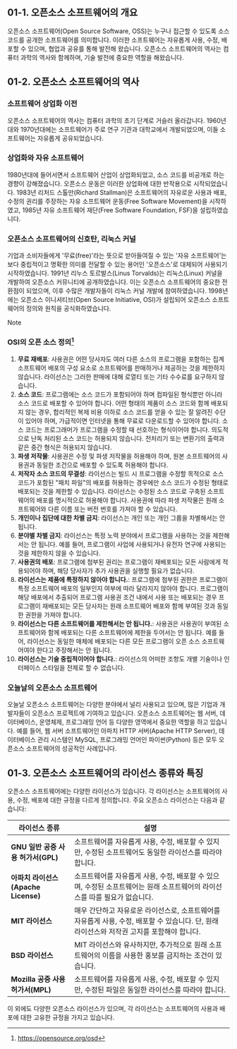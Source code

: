 ## 01-1. 오픈소스 소프트웨어의 개요
오픈소스 소프트웨어(Open Source Software, OSS)는 누구나 접근할 수 있도록 소스 코드를 공개한 소프트웨어를 의미합니다. 이러한 소프트웨어는 자유롭게 사용, 수정, 배포할 수 있으며, 협업과 공유를 통해 발전해 왔습니다. 오픈소스 소프트웨어의 역사는 컴퓨터 과학의 역사와 함께하며, 기술 발전에 중요한 역할을 해왔습니다.

## 01-2. 오픈소스 소프트웨어의 역사
### 소프트웨어 상업화 이전
오픈소스 소프트웨어의 역사는 컴퓨터 과학의 초기 단계로 거슬러 올라갑니다. 1960년대와 1970년대에는 소프트웨어가 주로 연구 기관과 대학교에서 개발되었으며, 이들 소프트웨어는 자유롭게 공유되었습니다.

### 상업화와 자유 소프트웨어
1980년대에 들어서면서 소프트웨어 산업이 상업화되었고, 소스 코드를 비공개로 하는 경향이 강해졌습니다. 오픈소스 운동은 이러한 상업화에 대한 반작용으로 시작되었습니다. 1983년 리처드 스톨만(Richard Stallman)은 소프트웨어의 자유로운 사용과 배포, 수정의 권리를 주장하는 자유 소프트웨어 운동(Free Software Movement)을 시작하였고, 1985년 자유 소프트웨어 재단(Free Software Foundation, FSF)을 설립하였습니다.

### 오픈소스 소프트웨어의 신호탄, 리눅스 커널
기업과 소비자들에게 '무료(free)'라는 뜻으로 받아들여질 수 있는 '자유 소프트웨어'는 보다 중립적이고 명확한 의미를 전달할 수 있는 용어인 '오픈소스'로 대체되어 사용되기 시작하였습니다. 1991년 리누스 토르발스(Linus Torvalds)는 리눅스(Linux) 커널을 개발하여 오픈소스 커뮤니티에 공개하였습니다. 이는 오픈소스 소프트웨어의 중요한 전환점이 되었으며, 이후 수많은 개발자들이 리눅스 커널 개발에 참여하였습니다. 1998년에는 오픈소스 이니셔티브(Open Source Initiative, OSI)가 설립되어 오픈소스 소프트웨어의 정의와 원칙을 공식화하였습니다.

> [!NOTE]
> ### OSI의 오픈 소스 정의[^1]
> 1. **무료 재배포**: 사용권은 어떤 당사자도 여러 다른 소스의 프로그램을 포함하는 집계 소프트웨어 배포의 구성 요소로 소프트웨어를 판매하거나 제공하는 것을 제한하지 않습니다. 라이선스는 그러한 판매에 대해 로열티 또는 기타 수수료를 요구하지 않습니다.
> 2. **소스 코드**: 프로그램에는 소스 코드가 포함되어야 하며 컴파일된 형식뿐만 아니라 소스 코드로 배포할 수 있어야 합니다. 어떤 형태의 제품이 소스 코드와 함께 배포되지 않는 경우, 합리적인 복제 비용 이하로 소스 코드를 얻을 수 있는 잘 알려진 수단이 있어야 하며, 가급적이면 인터넷을 통해 무료로 다운로드할 수 있어야 합니다. 소스 코드는 프로그래머가 프로그램을 수정할 때 선호하는 형식이어야 합니다. 의도적으로 난독 처리된 소스 코드는 허용되지 않습니다. 전처리기 또는 변환기의 출력과 같은 중간 형식은 허용되지 않습니다.
> 3. **파생 저작물**: 사용권은 수정 및 파생 저작물을 허용해야 하며, 원본 소프트웨어의 사용권과 동일한 조건으로 배포할 수 있도록 허용해야 합니다.
> 4. **저작자 소스 코드의 무결성**: 라이선스는 빌드 시 프로그램을 수정할 목적으로 소스 코드가 포함된 "패치 파일"의 배포를 허용하는 경우에만 소스 코드가 수정된 형태로 배포되는 것을 제한할 수 있습니다. 라이선스는 수정된 소스 코드로 구축된 소프트웨어의 배포를 명시적으로 허용해야 합니다. 사용권에 따라 파생 저작물은 원래 소프트웨어와 다른 이름 또는 버전 번호를 가져야 할 수 있습니다.
> 5. **개인이나 집단에 대한 차별 금지**: 라이선스는 개인 또는 개인 그룹을 차별해서는 안 됩니다.
> 6. **분야별 차별 금지**: 라이선스는 특정 노력 분야에서 프로그램을 사용하는 것을 제한해서는 안 됩니다. 예를 들어, 프로그램이 사업에 사용되거나 유전자 연구에 사용되는 것을 제한하지 않을 수 있습니다.
> 7. **사용권의 배포**: 프로그램에 첨부된 권리는 프로그램이 재배포되는 모든 사람에게 적용되어야 하며, 해당 당사자가 추가 사용권을 실행할 필요가 없습니다.
> 8. **라이선스는 제품에 특정하지 않아야 합니다.**: 프로그램에 첨부된 권한은 프로그램이 특정 소프트웨어 배포의 일부인지 여부에 따라 달라지지 않아야 합니다. 프로그램이 해당 배포에서 추출되어 프로그램 사용권 조건 내에서 사용 또는 배포되는 경우 프로그램이 재배포되는 모든 당사자는 원래 소프트웨어 배포와 함께 부여된 것과 동일한 권한을 가져야 합니다.
> 9. **라이선스는 다른 소프트웨어를 제한해서는 안 됩니다.**: 사용권은 사용권이 부여된 소프트웨어와 함께 배포되는 다른 소프트웨어에 제한을 두어서는 안 됩니다. 예를 들어, 라이선스는 동일한 매체에 배포되는 다른 모든 프로그램이 오픈 소스 소프트웨어여야 한다고 주장해서는 안 됩니다.
> 10. **라이선스는 기술 중립적이어야 합니다.**: 라이선스의 어떠한 조항도 개별 기술이나 인터페이스 스타일을 전제로 할 수 없습니다.

### 오늘날의 오픈소스 소프트웨어
오늘날 오픈소스 소프트웨어는 다양한 분야에서 널리 사용되고 있으며, 많은 기업과 개발자들이 오픈소스 프로젝트에 기여하고 있습니다. 오픈소스 소프트웨어는 웹 서버, 데이터베이스, 운영체제, 프로그래밍 언어 등 다양한 영역에서 중요한 역할을 하고 있습니다. 예를 들어, 웹 서버 소프트웨어인 아파치 HTTP 서버(Apache HTTP Server), 데이터베이스 관리 시스템인 MySQL, 프로그래밍 언어인 파이썬(Python) 등은 모두 오픈소스 소프트웨어의 성공적인 사례입니다.

## 01-3. 오픈소스 소프트웨어의 라이선스 종류와 특징
오픈소스 소프트웨어에는 다양한 라이선스가 있습니다. 각 라이선스는 소프트웨어의 사용, 수정, 배포에 대한 규정을 다르게 정의합니다. 주요 오픈소스 라이선스는 다음과 같습니다:

| 라이선스 종류 | 설명 |
| --- | --- |
| **GNU 일반 공중 사용 허가서(GPL)** | 소프트웨어를 자유롭게 사용, 수정, 배포할 수 있지만, 수정된 소프트웨어도 동일한 라이선스를 따라야 합니다. |
| **아파치 라이선스(Apache License)** | 소프트웨어를 자유롭게 사용, 수정, 배포할 수 있으며, 수정된 소프트웨어는 원래 소프트웨어의 라이선스를 따를 필요가 없습니다. |
| **MIT 라이선스** | 매우 간단하고 자유로운 라이선스로, 소프트웨어를 자유롭게 사용, 수정, 배포할 수 있습니다. 단, 원래 라이선스와 저작권 고지를 포함해야 합니다. |
| **BSD 라이선스** | MIT 라이선스와 유사하지만, 추가적으로 원래 소프트웨어의 이름을 사용한 홍보를 금지하는 조건이 있습니다. |
| **Mozilla 공중 사용 허가서(MPL)** | 소프트웨어를 자유롭게 사용, 수정, 배포할 수 있지만, 수정된 파일은 동일한 라이선스를 따라야 합니다. |

이 외에도 다양한 오픈소스 라이선스가 있으며, 각 라이선스는 소프트웨어의 사용과 배포에 대한 고유한 규정을 가지고 있습니다.

[^1]: https://opensource.org/osd
